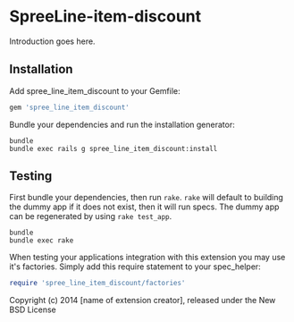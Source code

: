SpreeLine-item-discount
=======================

Introduction goes here.

Installation
------------

Add spree_line_item_discount to your Gemfile:

```ruby
gem 'spree_line_item_discount'
```

Bundle your dependencies and run the installation generator:

```shell
bundle
bundle exec rails g spree_line_item_discount:install
```

Testing
-------

First bundle your dependencies, then run `rake`. `rake` will default to building the dummy app if it does not exist, then it will run specs. The dummy app can be regenerated by using `rake test_app`.

```shell
bundle
bundle exec rake
```

When testing your applications integration with this extension you may use it's factories.
Simply add this require statement to your spec_helper:

```ruby
require 'spree_line_item_discount/factories'
```

Copyright (c) 2014 [name of extension creator], released under the New BSD License
